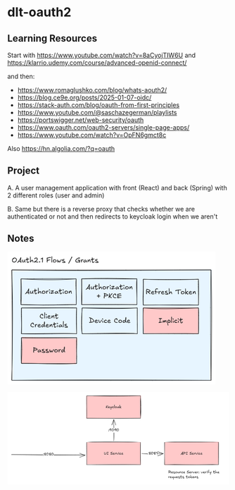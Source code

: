 # dlt-oauth2

## Learning Resources

Start with https://www.youtube.com/watch?v=8aCyojTIW6U and https://klarrio.udemy.com/course/advanced-openid-connect/

and then:

- https://www.romaglushko.com/blog/whats-aouth2/
- https://blog.ce9e.org/posts/2025-01-07-oidc/
- https://stack-auth.com/blog/oauth-from-first-principles
- https://www.youtube.com/@saschazegerman/playlists
- https://portswigger.net/web-security/oauth
- https://www.oauth.com/oauth2-servers/single-page-apps/
- https://www.youtube.com/watch?v=OpFN6gmct8c

Also https://hn.algolia.com/?q=oauth

## Project

A. A user management application with front (React) and back (Spring) with 2 different roles (user and admin)

B. Same but there is a reverse proxy that checks whether we are authenticated or not and then redirects to keycloak login when we aren't


## Notes

![img.png](img.png)

![img_1.png](img_1.png)
